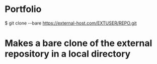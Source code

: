 # Portfolio
$ git clone --bare https://external-host.com/EXTUSER/REPO.git
# Makes a bare clone of the external repository in a local directory
